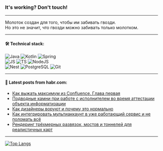 ### It's working? Don't touch!

---
Молоток создан для того, чтобы им забивать гвозди. <br>
Но это не значит, что гвозди можно забивать только молотком.

---

#### 🛠️ Technical stack:

![Java](https://img.shields.io/badge/Java-informational?logo=Oracle&style=flat&logoColor=white&color=FF4500)
![Kotlin](https://img.shields.io/badge/Kotlin-informational?logo=Kotlin&style=flat&logoColor=white&color=774D97)
![Spring](https://img.shields.io/badge/SpringBoot-informational?logo=SpringBoot&style=flat&logoColor=white&color=6DB33F) <br>
![JS](https://img.shields.io/badge/JS-informational?logo=javaScript&style=flat&logoColor=black&color=F7Df1E)
![TS](https://img.shields.io/badge/TypeScript-informational?logo=typeScript&style=flat&logoColor=black&color=0667A8)
![NodeJS](https://img.shields.io/badge/NodeJS-informational?logo=node.js&style=flat&logoColor=white&color=70A760) <br>
![Nest](https://img.shields.io/badge/NestJS-informational?logo=NestJS&style=flat&logoColor=white&color=E0234E)
![PostgreSQL](https://img.shields.io/badge/PostgreSQL-informational?logo=PostgreSQL&style=flat&logoColor=white&color=DAA520)
![Git](https://img.shields.io/badge/Git-informational?logo=git&style=flat&logoColor=white&color=778899)

___

#### 💬 Latest posts from habr.com:

<!-- BLOG-POST-LIST:START -->
- [Как выжать максимум из Confluence. Глава первая](https://habr.com/ru/companies/tinkoff/articles/769694/?utm_source=habrahabr&utm_medium=rss&utm_campaign=769694)
- [Подводные камни при работе с исполнителем во время аттестации объекта информатизации](https://habr.com/ru/companies/cloud4y/articles/768640/?utm_source=habrahabr&utm_medium=rss&utm_campaign=768640)
- [Как дизайнеры воруют и почему это нормально](https://habr.com/ru/articles/769740/?utm_source=habrahabr&utm_medium=rss&utm_campaign=769740)
- [Как интегрировать мультиаккаунт в уже работающий сервис и не поломать всё](https://habr.com/ru/companies/vk/articles/769636/?utm_source=habrahabr&utm_medium=rss&utm_campaign=769636)
- [Рендеринг трёхмерных развязок, мостов и тоннелей для реалистичных карт](https://habr.com/ru/companies/2gis/articles/769552/?utm_source=habrahabr&utm_medium=rss&utm_campaign=769552)
<!-- BLOG-POST-LIST:END -->

---
[![Top Langs](https://github-readme-stats-git-master-advtsetting-gmailcom.vercel.app/api/top-langs/?username=zloylis&langs_count=10&hide_title=false&title_color=e6edf3&size_weight=0.5&count_weight=0.5&layout=compact&hide_border=true&theme=dracula)](https://github.com/zloylis)

<!-- ![GitHub stats](https://github-readme-stats-git-master-advtsetting-gmailcom.vercel.app/api?username=zloylis&show_icons=true&hide_border=true&theme=dracula&hide_title=true&include_all_commits=true&count_private=true&hide=contribs&hide_rank=true) -->
